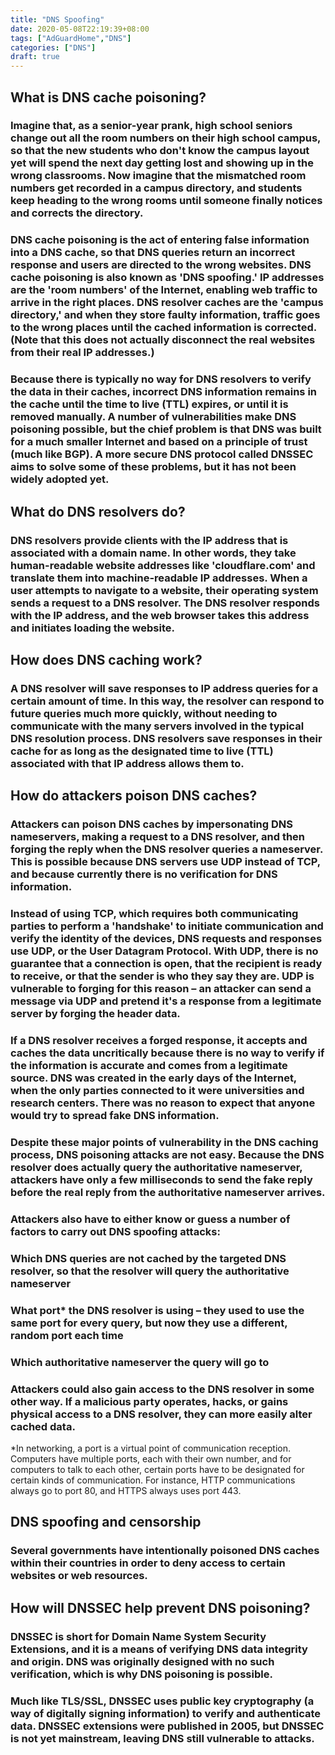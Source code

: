```yaml
---
title: "DNS Spoofing"
date: 2020-05-08T22:19:39+08:00
tags: ["AdGuardHome","DNS"]
categories: ["DNS"]
draft: true
---
```


## What is DNS cache poisoning?
### Imagine that, as a senior-year prank, high school seniors change out all the room numbers on their high school campus, so that the new students who don't know the campus layout yet will spend the next day getting lost and showing up in the wrong classrooms. Now imagine that the mismatched room numbers get recorded in a campus directory, and students keep heading to the wrong rooms until someone finally notices and corrects the directory.

### DNS cache poisoning is the act of entering false information into a DNS cache, so that DNS queries return an incorrect response and users are directed to the wrong websites. DNS cache poisoning is also known as 'DNS spoofing.' IP addresses are the 'room numbers' of the Internet, enabling web traffic to arrive in the right places. DNS resolver caches are the 'campus directory,' and when they store faulty information, traffic goes to the wrong places until the cached information is corrected. (Note that this does not actually disconnect the real websites from their real IP addresses.)

### Because there is typically no way for DNS resolvers to verify the data in their caches, incorrect DNS information remains in the cache until the time to live (TTL) expires, or until it is removed manually. A number of vulnerabilities make DNS poisoning possible, but the chief problem is that DNS was built for a much smaller Internet and based on a principle of trust (much like BGP). A more secure DNS protocol called DNSSEC aims to solve some of these problems, but it has not been widely adopted yet.

## What do DNS resolvers do?
### DNS resolvers provide clients with the IP address that is associated with a domain name. In other words, they take human-readable website addresses like 'cloudflare.com' and translate them into machine-readable IP addresses. When a user attempts to navigate to a website, their operating system sends a request to a DNS resolver. The DNS resolver responds with the IP address, and the web browser takes this address and initiates loading the website.

## How does DNS caching work?
### A DNS resolver will save responses to IP address queries for a certain amount of time. In this way, the resolver can respond to future queries much more quickly, without needing to communicate with the many servers involved in the typical DNS resolution process. DNS resolvers save responses in their cache for as long as the designated time to live (TTL) associated with that IP address allows them to.

## How do attackers poison DNS caches?
### Attackers can poison DNS caches by impersonating DNS nameservers, making a request to a DNS resolver, and then forging the reply when the DNS resolver queries a nameserver. This is possible because DNS servers use UDP instead of TCP, and because currently there is no verification for DNS information.

### Instead of using TCP, which requires both communicating parties to perform a 'handshake' to initiate communication and verify the identity of the devices, DNS requests and responses use UDP, or the User Datagram Protocol. With UDP, there is no guarantee that a connection is open, that the recipient is ready to receive, or that the sender is who they say they are. UDP is vulnerable to forging for this reason – an attacker can send a message via UDP and pretend it's a response from a legitimate server by forging the header data.

### If a DNS resolver receives a forged response, it accepts and caches the data uncritically because there is no way to verify if the information is accurate and comes from a legitimate source. DNS was created in the early days of the Internet, when the only parties connected to it were universities and research centers. There was no reason to expect that anyone would try to spread fake DNS information.

### Despite these major points of vulnerability in the DNS caching process, DNS poisoning attacks are not easy. Because the DNS resolver does actually query the authoritative nameserver, attackers have only a few milliseconds to send the fake reply before the real reply from the authoritative nameserver arrives.

### Attackers also have to either know or guess a number of factors to carry out DNS spoofing attacks:

### Which DNS queries are not cached by the targeted DNS resolver, so that the resolver will query the authoritative nameserver
### What port* the DNS resolver is using – they used to use the same port for every query, but now they use a different, random port each time
### Which authoritative nameserver the query will go to
### Attackers could also gain access to the DNS resolver in some other way. If a malicious party operates, hacks, or gains physical access to a DNS resolver, they can more easily alter cached data.

*In networking, a port is a virtual point of communication reception. Computers have multiple ports, each with their own number, and for computers to talk to each other, certain ports have to be designated for certain kinds of communication. For instance, HTTP communications always go to port 80, and HTTPS always uses port 443.

## DNS spoofing and censorship
### Several governments have intentionally poisoned DNS caches within their countries in order to deny access to certain websites or web resources.

## How will DNSSEC help prevent DNS poisoning?
### DNSSEC is short for Domain Name System Security Extensions, and it is a means of verifying DNS data integrity and origin. DNS was originally designed with no such verification, which is why DNS poisoning is possible.

### Much like TLS/SSL, DNSSEC uses public key cryptography (a way of digitally signing information) to verify and authenticate data. DNSSEC extensions were published in 2005, but DNSSEC is not yet mainstream, leaving DNS still vulnerable to attacks.



